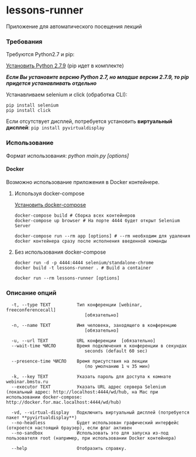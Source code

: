 # lessons-runner
Приложение для автоматического посещения лекций

### Требования
  Требуются Python2.7 и pip:

  [Установить Python 2.7.9](https://www.python.org/downloads/release/python-279/) (pip идет в комплекте)

  ***Если Вы установите версию Python 2.7, но младше версии 2.7.9, то pip придется устанавливать отдельно***

  Устанавливаем selenium и click (обработка CLI):

  ```
  pip install selenium
  pip install click
  ```

  Если отсутствует дисплей, потребуется установить **виртуальный дисплей**:
  ``` pip install pyvirtualdisplay ```

### Использование
  Формат использования:
  _python main.py [options]_

#### Docker
  Возможно использование приложения в Docker контейнере.
  1. Используя docker-compose

     [Установить docker-compose](https://dker.ru/docs/docker-compose/install-compose/)
     ```
     docker-compose build # Сборка всех контейнеров
     docker-compose up browser # На порте 4444 будет открыт Selenium Server

     docker-compose run --rm app [options] # --rm необходим для удаления docker контейнера сразу после исполнения введенной команды
     ```
  2. Без использования docker-compose
     ```
     docker run -d -p 4444:4444 selenium/standalone-chrome
     docker build -t lessons-runner . # Build a container

     docker run --rm lessons-runner [options]
     ```

  ### Описание опций
   ```
     -t, --type TEXT          Тип конференции [webinar, freeconferencecall]
                                 [обязательно]

     -n, --name TEXT          Имя человека, заходящего в конференцию
                                 [обязательно]

     -u, --url TEXT           URL конференции  [обязательно]
     --wait-time ЧИСЛО        Время подключения к конференции в секундах
                                 seconds (default 60 sec)

     --presence-time ЧИСЛО    Время присутствия на лекции
                                 (по умолчанию 1 ч 35 мин)

     -k, --key TEXT           Указать пароль для доступа к комнате webinar.bmstu.ru
     --executor TEXT          Указать URL адрес сервера Selenium (локальный адрес: http://localhost:4444/wd/hub, на Mac при использовании docker-compose: http://docker.for.mac.localhost:4444/wd/hub)

     -vd, --virtual-display   Подключить виртуальный дисплей (потребуется пакет **pyvirtualdisplay**)
     --no-headless            Будет использован графический интерфейс (откроется настоящий браузер), если флаг активен
     --no-sandbox             Использовать это для запуска из-под пользователя root (например, при использовании Docker контейнера)

     --help                   Отобразить справку.
  ```
